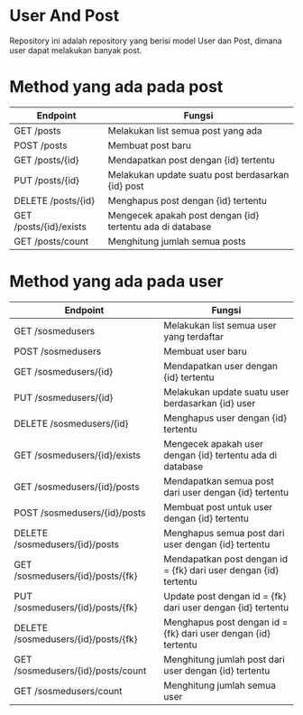 # User And Post

Repository ini adalah repository yang berisi model User dan Post, dimana user dapat melakukan banyak post.

# Method yang ada pada post

| Endpoint        | Fungsi           |
| ------------- |-------------|
| GET /posts      | Melakukan list semua post yang ada |
| POST /posts     | Membuat post baru |
| GET /posts/{id} | Mendapatkan post dengan {id} tertentu |
| PUT /posts/{id}      | Melakukan update suatu post berdasarkan {id} post |
| DELETE /posts/{id}    | Menghapus post dengan {id} tertentu |
| GET /posts/{id}/exists  | Mengecek apakah post dengan {id} tertentu ada di database |
| GET /posts/count | Menghitung jumlah semua posts |

# Method yang ada pada user

| Endpoint        | Fungsi           |
| ------------- |-------------|
| GET /sosmedusers      | Melakukan list semua user yang terdaftar |
| POST /sosmedusers     | Membuat user baru |
| GET /sosmedusers/{id} | Mendapatkan user dengan {id} tertentu |
| PUT /sosmedusers/{id}      | Melakukan update suatu user berdasarkan {id} user |
| DELETE /sosmedusers/{id}    | Menghapus user dengan {id} tertentu |
| GET /sosmedusers/{id}/exists  | Mengecek apakah user dengan {id} tertentu ada di database |
| GET /sosmedusers/{id}/posts | Mendapatkan semua post dari user dengan {id} tertentu |
| POST /sosmedusers/{id}/posts | Membuat post untuk user dengan {id} tertentu |
| DELETE /sosmedusers/{id}/posts | Menghapus semua post dari user dengan {id} tertentu |
| GET /sosmedusers/{id}/posts/{fk} | Mendapatkan post dengan id = {fk} dari user dengan {id} tertentu |
| PUT /sosmedusers/{id}/posts/{fk} | Update post dengan id = {fk} dari user dengan {id} tertentu |
| DELETE /sosmedusers/{id}/posts/{fk} | Menghapus post dengan id = {fk} dari user dengan {id} tertentu |
| GET /sosmedusers/{id}/posts/count | Menghitung jumlah post dari user dengan {id} tertentu |
| GET /sosmedusers/count | Menghitung jumlah semua user |


